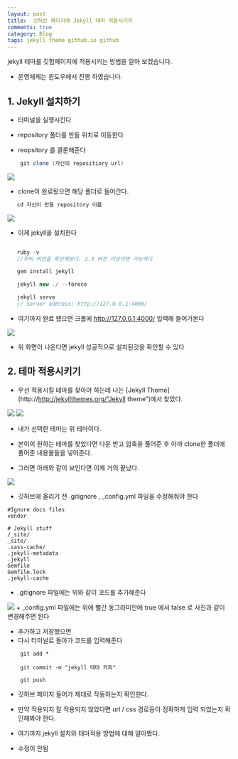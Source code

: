 ```yaml
---
layout: post
title:  깃허브 페이지에 Jekyll 테마 적용시기키
comments: true
category: Blog
tags: jekyll theme github.io github
---
```


jekyll 테마를 깃헙페이지에 적용시키는 방법을 알아 보겠습니다.  
 * 운영체제는 윈도우에서 진행 하였습니다.

## 1. Jekyll 설치하기
 + 터미널을 실행시킨다  

 + repository 폴더를 만들 위치로 이동한다

 + reopsitory 를 클론해준다  

```java
    git clone (자신의 repositiory url)

```    

<img src="https://switch-coder.github.io/public/imgs/jekyll_install1.JPG" class="img">   
<!-- 터미널  사진 -->

 + clone이 완료됬으면 해당 폴더로 들어간다.  
 ```java
    cd 자신이 만들 repository 이름

```  
<img src="https://switch-coder.github.io/public/imgs/jekyll_install2.jpg" class="img">   

 + 이제 jekyll을 설치한다   


 ```java

    ruby -v
    //루비 버전을 확인해본다. 2.3 버전 이상이면 가능하다

    gem install jekyll

    jekyll new ./ --forece

    jekyll serve
    // Server address: http://127.0.0.1:4000/

 ```    


 + 여기까지 완료 됐으면 크롬에 http://127.0.0.1:4000/ 입력해 들어가본다

<img src="https://switch-coder.github.io/public/imgs/jekyll_install4.jpg" class="img">   

+ 위 화면이 나온다면 jekyll 성공적으로 설치된것을 확인할 수 있다

## 2. 테마 적용시키기

+ 우선 적용시킬 테마를 찾아야 하는데 나는 [Jekyll Theme](http://http://jekyllthemes.org/“Jekyll theme”)에서 찾았다. 

<img src="https://switch-coder.github.io/public/imgs/jekyll_theme1.JPG" class="img">   
<img src="https://switch-coder.github.io/public/imgs/jekyll_theme2.JPG" class="img">   
 
+  내가 선택한 테마는 위 테마이다.   

+ 본이이 원하는 테마를 찾았다면 다운 받고 압축을 풀어준 후 아까 clone한 폴더에 풀어준 내용물들을 넣어준다.  

+ 그러면 아래와 같이 보인다면 이제 거의 끝났다.   

<img src="https://switch-coder.github.io/public/imgs/jekyll_theme3.JPG" class="img">    

+ 깃허브에 올리기 전 .gitignore , _config.yml 파일을 수정해줘야 한다

```t
#Ignore docs files
vendor

# Jekyll stuff
/_site/
_site/
.sass-cache/
.jekyll-metadata
.jekyll
Gemfile
Gemfile.lock
.jekyll-cache

```  
+ .gitignore 파일에는 위와 같이 코드를 추가해준다

<img src="https://switch-coder.github.io/public/imgs/config_yml.JPG" class="img">    
+ _config.yml 파일에는 위에 빨간 동그라미안에 true 에서 false 로 사진과 같이 변경해주면 된다

+ 추가하고 저장했으면 
+ 다시 터미널로 돌아가 코드를 입력해준다  


```t
    git add *
    
    git commit -m "jekyll 테마 카피"

    git push

```  

+ 깃허브 페이지 들어가 제대로 작동하는지 확인한다.  

+ 만약 적용되지 잘 적용되지 않았다면 url / css 경로등이 정확하게 입력 되었는지 확인해봐야 한다.  

+ 여기까지 jekyll 설치와 테마적용 방법에 대해 알아봤다.  
+ 수정이 안됨
